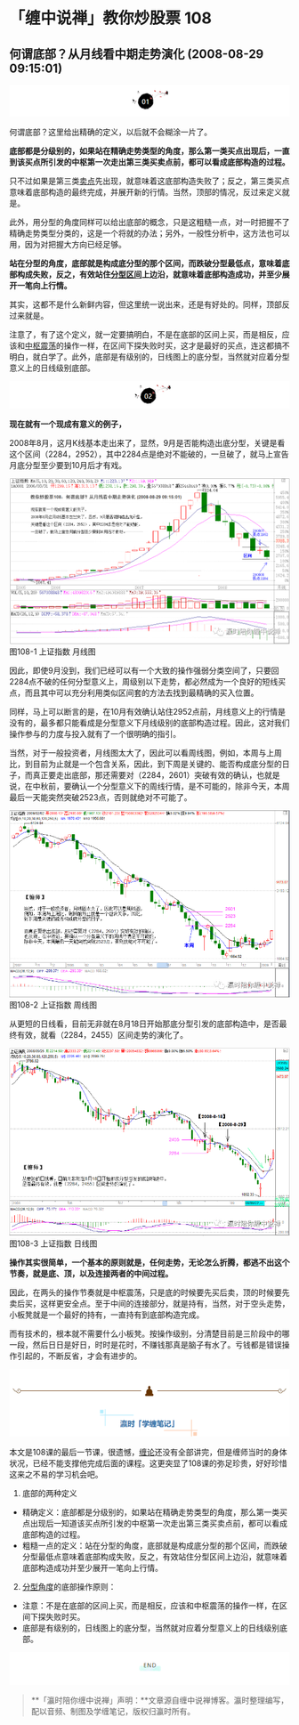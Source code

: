 # 「缠中说禅」教你炒股票 108

## **何谓底部？从月线看中期走势演化 (2008-08-29 09:15:01)**

![img](108-%E4%BD%95%E8%B0%93%E5%BA%95%E9%83%A8%EF%BC%9F%E4%BB%8E%E6%9C%88%E7%BA%BF%E7%9C%8B%E4%B8%AD%E6%9C%9F%E8%B5%B0%E5%8A%BF%E6%BC%94%E5%8C%96.assets/v2-07bba48613b4ea324e195ad2dfbdfa6c_r.jpg)

何谓底部？这里给出精确的定义，以后就不会糊涂一片了。

**底部都是分级别的，如果站在精确走势类型的角度，那么第一类买点出现后，一直到该买点所引发的中枢第一次走出第三类买卖点前，都可以看成底部构造的过程。**

只不过如果是第三类[卖点](https://www.zhihu.com/search?q=卖点&search_source=Entity&hybrid_search_source=Entity&hybrid_search_extra={)先出现，就意味着这底部构造失败了；反之，第三类买点意味着底部构造的最终完成，并展开新的行情。当然，顶部的情况，反过来定义就是。

此外，用分型的角度同样可以给出底部的概念，只是这粗糙一点，对一时把握不了精确走势类型分类的，这是一个将就的办法；另外，一般性分析中，这方法也可以用，因为对把握大方向已经足够。

**站在分型的角度，底部就是构成底分型的那个区间，而跌破分型最低点，意味着底部构成失败，反之，有效站住[分型区间](https://www.zhihu.com/search?q=分型区间&search_source=Entity&hybrid_search_source=Entity&hybrid_search_extra={)上边沿，就意味着底部构造成功，并至少展开一笔向上行情。**

其实，这都不是什么新鲜内容，但这里统一说出来，还是有好处的。同样，顶部反过来就是。

注意了，有了这个定义，就一定要搞明白，不是在底部的区间上买，而是相反，应该和[中枢震荡](https://www.zhihu.com/search?q=中枢震荡&search_source=Entity&hybrid_search_source=Entity&hybrid_search_extra={)的操作一样，在区间下探失败时买，这才是最好的买点，连这都搞不明白，就白学了。此外，底部是有级别的，日线图上的底分型，当然就对应着分型意义上的日线级别底部。

![img](108-%E4%BD%95%E8%B0%93%E5%BA%95%E9%83%A8%EF%BC%9F%E4%BB%8E%E6%9C%88%E7%BA%BF%E7%9C%8B%E4%B8%AD%E6%9C%9F%E8%B5%B0%E5%8A%BF%E6%BC%94%E5%8C%96.assets/v2-61c9a11291b4daf851c88df8a0f590d9_r.jpg)

**现在就有一个现成有意义的例子，**

2008年8月，这月K线基本走出来了，显然，9月是否能构造出底分型，关键是看这个区间（2284，2952），其中2284点是绝对不能破的，一旦破了，就马上宣告月底分型至少要到10月后才有戏。

![img](108-%E4%BD%95%E8%B0%93%E5%BA%95%E9%83%A8%EF%BC%9F%E4%BB%8E%E6%9C%88%E7%BA%BF%E7%9C%8B%E4%B8%AD%E6%9C%9F%E8%B5%B0%E5%8A%BF%E6%BC%94%E5%8C%96.assets/v2-1d1c4103d90d85f949f2f9349447a589_r.jpg)图108-1 上证指数 月线图

因此，即使9月没到，我们已经可以有一个大致的操作强弱分类空间了，只要回2284点不破的任何分型意义上，周级别以下走势，都必然成为一个良好的短线买点，而且其中可以充分利用类似区间套的方法去找到最精确的买入位置。

同样，马上可以断言的是，在10月有效确认站住2952点前，月线意义上的行情是没有的，最多都只能看成是分型意义下月线级别的底部构造过程。因此，这对我们操作参与的力度与投入就有了一个很明确的指引。

当然，对于一般投资者，月线图太大了，因此可以看周线图，例如，本周与上周比，到目前为止就是一个包含关系，因此，到下周是关键的、能否构成底分型的日子，而真正要走出底部，那还需要对（2284，2601）突破有效的确认，也就是说，在中秋前，要确认一个分型意义下的周线行情，是不可能的，除非今天，本周最后一天能突然突破2523点，否则就绝对不可能了。

![img](108-%E4%BD%95%E8%B0%93%E5%BA%95%E9%83%A8%EF%BC%9F%E4%BB%8E%E6%9C%88%E7%BA%BF%E7%9C%8B%E4%B8%AD%E6%9C%9F%E8%B5%B0%E5%8A%BF%E6%BC%94%E5%8C%96.assets/v2-e1cd664501a099c36567589e9c452bf2_r.jpg)图108-2 上证指数 周线图

从更短的日线看，目前无非就在8月18日开始那底分型引发的底部构造中，是否最终有效，就看（2284，2455）区间走势的演化了。

![img](108-%E4%BD%95%E8%B0%93%E5%BA%95%E9%83%A8%EF%BC%9F%E4%BB%8E%E6%9C%88%E7%BA%BF%E7%9C%8B%E4%B8%AD%E6%9C%9F%E8%B5%B0%E5%8A%BF%E6%BC%94%E5%8C%96.assets/v2-86211e3b6c864402ac40bbb890f68645_r.jpg)图108-3 上证指数 日线图

**操作其实很简单，一个基本的原则就是，任何走势，无论怎么折腾，都逃不出这个节奏，就是底、顶，以及连接两者的中间过程。**

因此，在两头的操作节奏就是中枢震荡，只是底的时候要先买后卖，顶的时候要先卖后买，这样更安全点。至于中间的连接部分，就是持有，当然，对于空头走势，小板凳就是一个最好的持有，一直持有到底部构造完成。

而有技术的，根本就不需要什么小板凳。按操作级别，分清楚目前是三阶段中的哪一段，然后日日是好日，时时是花时，不赚钱那真是脑子有水了。亏钱都是错误操作引起的，不断反省，才会有进步的。

![img](108-%E4%BD%95%E8%B0%93%E5%BA%95%E9%83%A8%EF%BC%9F%E4%BB%8E%E6%9C%88%E7%BA%BF%E7%9C%8B%E4%B8%AD%E6%9C%9F%E8%B5%B0%E5%8A%BF%E6%BC%94%E5%8C%96.assets/v2-bb478b45b2c4641c6afde5a0b2d6c851_r.jpg)

本文是108课的最后一节课，很遗憾，[缠论](https://www.zhihu.com/search?q=缠论&search_source=Entity&hybrid_search_source=Entity&hybrid_search_extra={)还没有全部讲完，但是缠师当时的身体状况，已经不能支撑他完成后面的课程。这更突显了108课的弥足珍贵，好好珍惜这来之不易的学习机会吧。

1. 底部的两种定义

- 精确定义：底部都是分级别的，如果站在精确走势类型的角度，那么第一类买点出现后一知道该买点所引发的中枢第一次走出第三类买卖点前，都可以看成底部构造的过程。
- 粗糙一点的定义：站在分型的角度，底部就是构成底分型的那个区间，而跌破分型最低点意味着底部构成失败，反之，有效站住分型区间上边沿，就意味着底部构造成功并至少展开一笔向上行情。

2. [分型角度](https://www.zhihu.com/search?q=分型角度&search_source=Entity&hybrid_search_source=Entity&hybrid_search_extra={)的底部操作原则：

- 注意：不是在底部的区间上买，而是相反，应该和中枢震荡的操作一样，在区间下探失败时买。
- 底部是有级别的，日线图上的底分型，当然就对应着分型意义上的日线级别底部。

![img](108-%E4%BD%95%E8%B0%93%E5%BA%95%E9%83%A8%EF%BC%9F%E4%BB%8E%E6%9C%88%E7%BA%BF%E7%9C%8B%E4%B8%AD%E6%9C%9F%E8%B5%B0%E5%8A%BF%E6%BC%94%E5%8C%96.assets/v2-baf883f1aa4b08e79382bdbf367073f7_r.jpg)

> **「瀛时陪你缠中说禅」声明：**文章源自缠中说禅博客。瀛时整理编写，配以音频、制图及学缠笔记，版权归瀛时所有。
